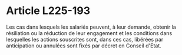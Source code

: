 # Article L225-193

Les cas dans lesquels les salariés peuvent, à leur demande, obtenir la résiliation ou la réduction de leur engagement et les conditions dans lesquelles les actions souscrites sont, dans ces cas, libérées par anticipation ou annulées sont fixés par décret en Conseil d'Etat.